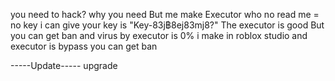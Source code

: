 you need to hack? why you need But me make Executor who no read me = no key i can give your key is "Key-83j฿8ej83mj8?"
The executor is good But you can get ban and virus by executor is 0% i make in roblox studio and executor is bypass
you can get ban

-----Update-----
upgrade
